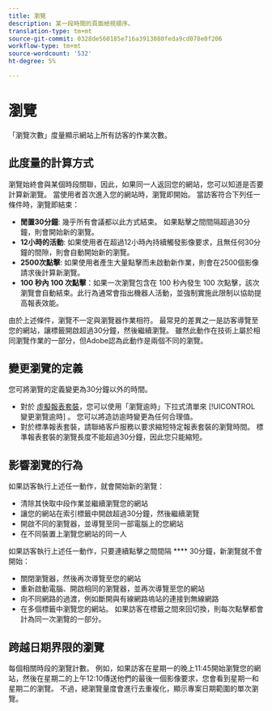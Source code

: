```yaml
---
title: 瀏覽
description: 某一段時間的頁面檢視順序。
translation-type: tm+mt
source-git-commit: 0328de560185e716a3913080feda9cd078e0f206
workflow-type: tm+mt
source-wordcount: '532'
ht-degree: 5%

---
```



# 瀏覽

「瀏覽次數」度量顯示網站上所有訪客的作業次數。

## 此度量的計算方式

瀏覽始終會與某個時段關聯，因此，如果同一人返回您的網站，您可以知道是否要計算新瀏覽。 當使用者首次進入您的網站時，瀏覽即開始。 當訪客符合下列任一條件時，瀏覽即結束：

* **閒置30分鐘**: 幾乎所有會議都以此方式結束。 如果點擊之間間隔超過30分鐘，則會開始新的瀏覽。
* **12小時的活動**: 如果使用者在超過12小時內持續觸發影像要求，且無任何30分鐘的間隙，則會自動開始新的瀏覽。
* **2500次點擊**: 如果使用者產生大量點擊而未啟動新作業，則會在2500個影像請求後計算新瀏覽。
* **100 秒內 100 次點擊**：如果一次瀏覽包含在 100 秒內發生 100 次點擊，該次瀏覽會自動結束。此行為通常會指出機器人活動，並強制實施此限制以協助提高報表效能。

由於上述條件，瀏覽不一定與瀏覽器作業相符。 最常見的差異之一是訪客導覽至您的網站，讓標籤開啟超過30分鐘，然後繼續瀏覽。 雖然此動作在技術上屬於相同瀏覽作業的一部分，但Adobe認為此動作是兩個不同的瀏覽。

## 變更瀏覽的定義

您可將瀏覽的定義變更為30分鐘以外的時間。

* 對於 [虛擬報表套裝](../vrs/vrs-about.md)，您可以使用「瀏覽逾時」下拉式清單來 [!UICONTROL 變更瀏覽逾時] 。 您可以將造訪逾時變更為任何合理值。
* 對於標準報表套裝，請聯絡客戶服務以要求縮短特定報表套裝的瀏覽時間。 標準報表套裝的瀏覽長度不能超過30分鐘，因此您只能縮短。

## 影響瀏覽的行為

如果訪客執行上述任一動作，就會開始新的瀏覽：

* 清除其快取中段作業並繼續瀏覽您的網站
* 讓您的網站在索引標籤中開啟超過30分鐘，然後繼續瀏覽
* 開啟不同的瀏覽器，並導覽至同一部電腦上的您網站
* 在不同裝置上瀏覽您網站的同一人

如果訪客執行上述任一動作，只要連續點擊之間間隔 **** 30分鐘，新瀏覽就不會開始：

* 關閉瀏覽器，然後再次導覽至您的網站
* 重新啟動電腦、開啟相同的瀏覽器，並再次導覽至您的網站
* 向不同網路的過渡，例如斷開與有線網路塢站的連接到無線網路
* 在多個標籤中瀏覽您的網站。 如果訪客在標籤之間來回切換，則每次點擊都會計為同一次瀏覽的一部分。

## 跨越日期界限的瀏覽

每個相關時段的瀏覽計數。 例如，如果訪客在星期一的晚上11:45開始瀏覽您的網站，然後在星期二的上午12:10傳送他們的最後一個影像要求，您會看到星期一和星期二的瀏覽。 不過，總瀏覽量度會進行去重複化，顯示專案日期範圍的單次瀏覽。
